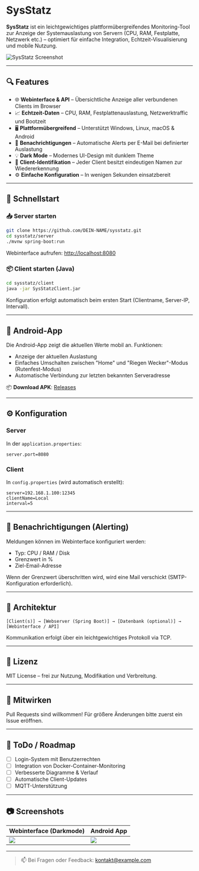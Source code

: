 # SysStatz

**SysStatz** ist ein leichtgewichtiges plattformübergreifendes Monitoring-Tool zur Anzeige der Systemauslastung von Servern (CPU, RAM, Festplatte, Netzwerk etc.) – optimiert für einfache Integration, Echtzeit-Visualisierung und mobile Nutzung.

![SysStatz Screenshot](docs/screenshot.png)

---

## 🔍 Features

- 🌐 **Webinterface & API** – Übersichtliche Anzeige aller verbundenen Clients im Browser
- 📈 **Echtzeit-Daten** – CPU, RAM, Festplattenauslastung, Netzwerktraffic und Bootzeit
- 🖥️ **Plattformübergreifend** – Unterstützt Windows, Linux, macOS & Android
- 🔔 **Benachrichtigungen** – Automatische Alerts per E-Mail bei definierter Auslastung
- 💡 **Dark Mode** – Modernes UI-Design mit dunklem Theme
- 🔐 **Client-Identifikation** – Jeder Client besitzt eindeutigen Namen zur Wiedererkennung
- ⚙️ **Einfache Konfiguration** – In wenigen Sekunden einsatzbereit

---

## 🚀 Schnellstart

### 📥 Server starten

```bash
git clone https://github.com/DEIN-NAME/sysstatz.git
cd sysstatz/server
./mvnw spring-boot:run
```

Webinterface aufrufen: [http://localhost:8080](http://localhost:8080)

### 📦 Client starten (Java)

```bash
cd sysstatz/client
java -jar SysStatzClient.jar
```

Konfiguration erfolgt automatisch beim ersten Start (Clientname, Server-IP, Intervall).

---

## 📲 Android-App

Die Android-App zeigt die aktuellen Werte mobil an. Funktionen:

- Anzeige der aktuellen Auslastung
- Einfaches Umschalten zwischen "Home" und "Riegen Wecker"-Modus (Rutenfest-Modus)
- Automatische Verbindung zur letzten bekannten Serveradresse

📦 **Download APK**: [Releases](https://github.com/DEIN-NAME/sysstatz/releases)

---

## ⚙️ Konfiguration

### Server

In der `application.properties`:

```properties
server.port=8080
```

### Client

In `config.properties` (wird automatisch erstellt):

```properties
server=192.168.1.100:12345
clientName=Local
interval=5
```

---

## 📧 Benachrichtigungen (Alerting)

Meldungen können im Webinterface konfiguriert werden:

- Typ: CPU / RAM / Disk
- Grenzwert in %
- Ziel-Email-Adresse

Wenn der Grenzwert überschritten wird, wird eine Mail verschickt (SMTP-Konfiguration erforderlich).

---

## 🧠 Architektur

```text
[Client(s)] → [Webserver (Spring Boot)] → [Datenbank (optional)] → [Webinterface / API]
```

Kommunikation erfolgt über ein leichtgewichtiges Protokoll via TCP.

---

## 📜 Lizenz

MIT License – frei zur Nutzung, Modifikation und Verbreitung.

---

## 🤝 Mitwirken

Pull Requests sind willkommen! Für größere Änderungen bitte zuerst ein Issue eröffnen.

---

## 🧪 ToDo / Roadmap

- [ ] Login-System mit Benutzerrechten
- [ ] Integration von Docker-Container-Monitoring
- [ ] Verbesserte Diagramme & Verlauf
- [ ] Automatische Client-Updates
- [ ] MQTT-Unterstützung

---

## 📷 Screenshots

| Webinterface (Darkmode) | Android App |
|-------------------------|-------------|
| ![](docs/web.png)       | ![](docs/android.png) |

---

> 📫 Bei Fragen oder Feedback: [kontakt@example.com](mailto:kontakt@example.com)
